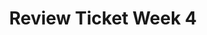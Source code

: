 ---
toc: true
comments: true
layout: post
title: Review Ticket Week 4
description: Review Ticket Week 4
type: tangibles
courses: { compsci: {week: 4} }
---